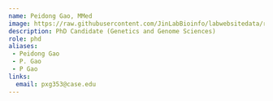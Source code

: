 ```yaml
---
name: Peidong Gao, MMed
image: https://raw.githubusercontent.com/JinLabBioinfo/labwebsitedata/refs/heads/main/image_members/peidong-gao.jpg
description: PhD Candidate (Genetics and Genome Sciences)
role: phd
aliases:
 - Peidong Gao
 - P. Gao
 - P Gao
links:
  email: pxg353@case.edu
---
```

